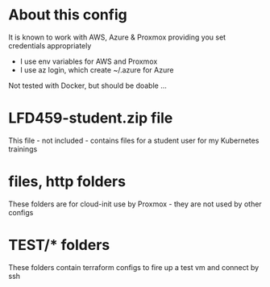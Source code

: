 
# About this config

It is known to work with AWS, Azure & Proxmox providing you set credentials appropriately
- I use env variables for AWS and Proxmox
- I use az login, which create ~/.azure for Azure

Not tested with Docker, but should be doable ...

# LFD459-student.zip file

This file - not included - contains files for a student user for my Kubernetes trainings

# files, http folders

These folders are for cloud-init use by Proxmox - they are not used by other configs

# TEST/* folders

These folders contain terraform configs to fire up a test vm and connect by ssh



